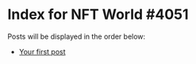# Index for NFT World #4051
Posts will be displayed in the order below:

- [Your first post](./001-first.md)


